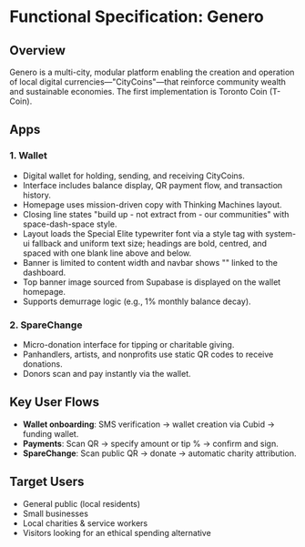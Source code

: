 # Functional Specification: Genero

## Overview

Genero is a multi-city, modular platform enabling the creation and operation of local digital currencies—"CityCoins"—that reinforce community wealth and sustainable economies. The first implementation is Toronto Coin (T-Coin).

## Apps

### 1. Wallet

- Digital wallet for holding, sending, and receiving CityCoins.
- Interface includes balance display, QR payment flow, and transaction history.
- Homepage uses mission-driven copy with Thinking Machines layout.
- Closing line states "build up - not extract from - our communities" with space-dash-space style.
- Layout loads the Special Elite typewriter font via a style tag with system-ui fallback and uniform text size; headings are bold, centred, and spaced with one blank line above and below.
- Banner is limited to content width and navbar shows "<open my wallet>" linked to the dashboard.
- Top banner image sourced from Supabase is displayed on the wallet homepage.
- Supports demurrage logic (e.g., 1% monthly balance decay).

### 2. SpareChange

- Micro-donation interface for tipping or charitable giving.
- Panhandlers, artists, and nonprofits use static QR codes to receive donations.
- Donors scan and pay instantly via the wallet.

## Key User Flows

- **Wallet onboarding**: SMS verification → wallet creation via Cubid → funding wallet.
- **Payments**: Scan QR → specify amount or tip % → confirm and sign.
- **SpareChange**: Scan public QR → donate → automatic charity attribution.

## Target Users

- General public (local residents)
- Small businesses
- Local charities & service workers
- Visitors looking for an ethical spending alternative
